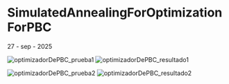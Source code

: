 # SimulatedAnnealingForOptimizationForPBC
27 - sep - 2025

![optimizadorDePBC_prueba1](https://github.com/user-attachments/assets/491fc672-f5cd-41bd-94d3-5643b6d63031)
![optimizadorDePBC_resultado1](https://github.com/user-attachments/assets/99ad6d79-f18d-42f7-8608-a2847677791f)

![optimizadorDePBC_prueba2](https://github.com/user-attachments/assets/058747d2-998c-478d-a830-c3c4090b5000)
![optimizadorDePBC_resultado2](https://github.com/user-attachments/assets/0124ecd0-5d3c-4193-8fd3-026dd3fbca34)
